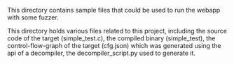 This directory contains sample files that could be used to run the webapp with some fuzzer.

This directory holds various files related to this project, including the source code of the target 
(simple\_test.c), the compiled binary (simple\_test), the control-flow-graph of the target 
(cfg.json) which was generated using the api of a decompiler, the decompiler\_script.py used to
generate it.
